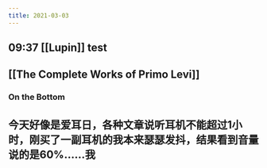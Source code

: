 ```yaml
---
title: 2021-03-03
---
```


## 09:37 [[Lupin]] test
## [[The Complete Works of Primo Levi]]
### On the Bottom
## 今天好像是爱耳日，各种文章说听耳机不能超过1小时，刚买了一副耳机的我本来瑟瑟发抖，结果看到音量说的是60%……我
